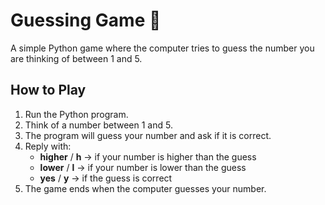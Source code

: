 # Guessing Game 🎯

A simple Python game where the computer tries to guess the number you are thinking of between 1 and 5.

## How to Play
1. Run the Python program.
2. Think of a number between 1 and 5.
3. The program will guess your number and ask if it is correct.
4. Reply with:
   - **higher** / **h** → if your number is higher than the guess
   - **lower** / **l** → if your number is lower than the guess
   - **yes** / **y** → if the guess is correct
5. The game ends when the computer guesses your number.
